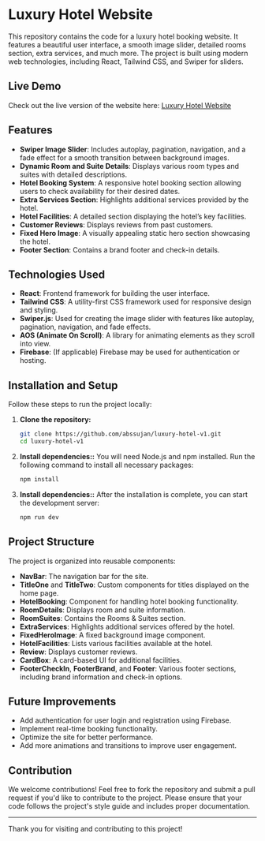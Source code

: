 # Luxury Hotel Website

This repository contains the code for a luxury hotel booking website. It features a beautiful user interface, a smooth image slider, detailed rooms section, extra services, and much more. The project is built using modern web technologies, including React, Tailwind CSS, and Swiper for sliders.

## Live Demo

Check out the live version of the website here: [Luxury Hotel Website](https://luxury-hotel-v1.vercel.app/)

## Features

- **Swiper Image Slider**: Includes autoplay, pagination, navigation, and a fade effect for a smooth transition between background images.
- **Dynamic Room and Suite Details**: Displays various room types and suites with detailed descriptions.
- **Hotel Booking System**: A responsive hotel booking section allowing users to check availability for their desired dates.
- **Extra Services Section**: Highlights additional services provided by the hotel.
- **Hotel Facilities**: A detailed section displaying the hotel’s key facilities.
- **Customer Reviews**: Displays reviews from past customers.
- **Fixed Hero Image**: A visually appealing static hero section showcasing the hotel.
- **Footer Section**: Contains a brand footer and check-in details.

## Technologies Used

- **React**: Frontend framework for building the user interface.
- **Tailwind CSS**: A utility-first CSS framework used for responsive design and styling.
- **Swiper.js**: Used for creating the image slider with features like autoplay, pagination, navigation, and fade effects.
- **AOS (Animate On Scroll)**: A library for animating elements as they scroll into view.
- **Firebase**: (If applicable) Firebase may be used for authentication or hosting.

## Installation and Setup

Follow these steps to run the project locally:

1. **Clone the repository:**

   ```bash
   git clone https://github.com/abssujan/luxury-hotel-v1.git
   cd luxury-hotel-v1

2. **Install dependencies::**
   You will need Node.js and npm installed. Run the following command to install all necessary packages:
   ```bash
   npm install

3. **Install dependencies::**
   After the installation is complete, you can start the development server:
   ```bash
   npm run dev

## Project Structure

The project is organized into reusable components:

- **NavBar**: The navigation bar for the site.
- **TitleOne** and **TitleTwo**: Custom components for titles displayed on the home page.
- **HotelBooking**: Component for handling hotel booking functionality.
- **RoomDetails**: Displays room and suite information.
- **RoomSuites**: Contains the Rooms & Suites section.
- **ExtraServices**: Highlights additional services offered by the hotel.
- **FixedHeroImage**: A fixed background image component.
- **HotelFacilities**: Lists various facilities available at the hotel.
- **Review**: Displays customer reviews.
- **CardBox**: A card-based UI for additional facilities.
- **FooterCheckIn**, **FooterBrand**, and **Footer**: Various footer sections, including brand information and check-in options.

## Future Improvements

- Add authentication for user login and registration using Firebase.
- Implement real-time booking functionality.
- Optimize the site for better performance.
- Add more animations and transitions to improve user engagement.

## Contribution

We welcome contributions! Feel free to fork the repository and submit a pull request if you'd like to contribute to the project. Please ensure that your code follows the project's style guide and includes proper documentation.

---

Thank you for visiting and contributing to this project!
